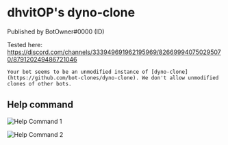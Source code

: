 # dhvitOP's dyno-clone

Published by BotOwner#0000 (ID)

Tested here: https://discord.com/channels/333949691962195969/826699940750295070/879120249486721046

``Your bot seems to be an unmodified instance of [dyno-clone](https://github.com/bot-clones/dyno-clone). We don't allow unmodified clones of other bots.``

## Help command
![Help Command 1](https://i.imgur.com/HArEkiX.png)  

![Help Command 2](https://i.imgur.com/hffMZjU.png)
